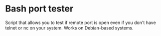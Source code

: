 # Bash port tester
Script that allows you to test if remote port is open even if you don't have telnet or nc on your system. Works on Debian-based systems.
